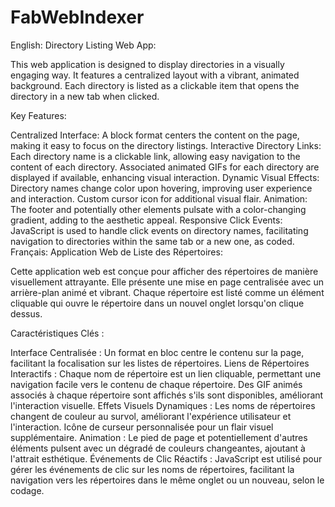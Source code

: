 # FabWebIndexer

English:
Directory Listing Web App:

This web application is designed to display directories in a visually engaging way. It features a centralized layout with a vibrant, animated background. Each directory is listed as a clickable item that opens the directory in a new tab when clicked.

Key Features:

Centralized Interface:
A block format centers the content on the page, making it easy to focus on the directory listings.
Interactive Directory Links:
Each directory name is a clickable link, allowing easy navigation to the content of each directory.
Associated animated GIFs for each directory are displayed if available, enhancing visual interaction.
Dynamic Visual Effects:
Directory names change color upon hovering, improving user experience and interaction.
Custom cursor icon for additional visual flair.
Animation:
The footer and potentially other elements pulsate with a color-changing gradient, adding to the aesthetic appeal.
Responsive Click Events:
JavaScript is used to handle click events on directory names, facilitating navigation to directories within the same tab or a new one, as coded.
Français:
Application Web de Liste des Répertoires:

Cette application web est conçue pour afficher des répertoires de manière visuellement attrayante. Elle présente une mise en page centralisée avec un arrière-plan animé et vibrant. Chaque répertoire est listé comme un élément cliquable qui ouvre le répertoire dans un nouvel onglet lorsqu'on clique dessus.

Caractéristiques Clés :

Interface Centralisée :
Un format en bloc centre le contenu sur la page, facilitant la focalisation sur les listes de répertoires.
Liens de Répertoires Interactifs :
Chaque nom de répertoire est un lien cliquable, permettant une navigation facile vers le contenu de chaque répertoire.
Des GIF animés associés à chaque répertoire sont affichés s'ils sont disponibles, améliorant l'interaction visuelle.
Effets Visuels Dynamiques :
Les noms de répertoires changent de couleur au survol, améliorant l'expérience utilisateur et l'interaction.
Icône de curseur personnalisée pour un flair visuel supplémentaire.
Animation :
Le pied de page et potentiellement d'autres éléments pulsent avec un dégradé de couleurs changeantes, ajoutant à l'attrait esthétique.
Événements de Clic Réactifs :
JavaScript est utilisé pour gérer les événements de clic sur les noms de répertoires, facilitant la navigation vers les répertoires dans le même onglet ou un nouveau, selon le codage.
